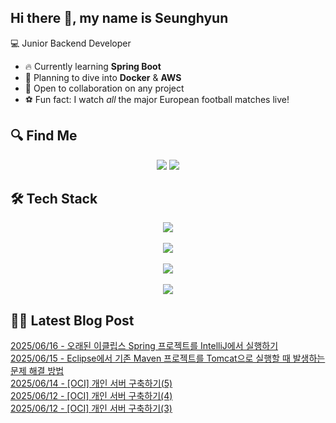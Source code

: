 

## Hi there 👋, my name is Seunghyun

💻 Junior Backend Developer

- 🔥 Currently learning **Spring Boot**
- 🌊 Planning to dive into **Docker** & **AWS**
- 🤝 Open to collaboration on any project
- ⚽ Fun fact: I watch *all* the major European football matches live!

## 🔍 Find Me

<p align="center">
  <a href="https://cojoop.tistory.com"><img src="https://img.shields.io/badge/Tech Blog-000000?style=for-the-badge&logo=tistory&logoColor=white&link=https://winn-dev.tistory.com/"/></a>
  <a href="mailto:tmdgus8779@gmail.com"><img src="https://img.shields.io/badge/Gmail-d14836?style=for-the-badge&logo=Gmail&logoColor=white&link=mailto:tmdgus8779@gmail.com"/></a>
</p>

## 🛠️ Tech Stack

<div align="center">
  <img src="https://go-skill-icons.vercel.app/api/icons?i=html,css,bootstrap,js,jquery" />
</div>
&nbsp;
<div align="center">
  <img src="https://go-skill-icons.vercel.app/api/icons?i=py,java,flask,spring,mysql,oracle" />
</div>
&nbsp;
<div align="center">
  <img src="https://skillicons.dev/icons?i=docker,git,github,ubuntu" />
</div>
&nbsp;
<div align="center">
  <img src="https://go-skill-icons.vercel.app/api/icons?i=dbeaver,eclipse,idea,vscode,vim" />
</div>

## ✍🏻 Latest Blog Post

[2025/06/16 - 오래된 이클립스 Spring 프로젝트를 IntelliJ에서 실행하기](https://cojoop.tistory.com/entry/%EC%98%A4%EB%9E%98%EB%90%9C-%EC%9D%B4%ED%81%B4%EB%A6%BD%EC%8A%A4-Spring-%ED%94%84%EB%A1%9C%EC%A0%9D%ED%8A%B8%EB%A5%BC-IntelliJ%EC%97%90%EC%84%9C-%EC%8B%A4%ED%96%89%ED%95%98%EA%B8%B0) <br/>
[2025/06/15 - Eclipse에서 기존 Maven 프로젝트를 Tomcat으로 실행할 때 발생하는 문제 해결 방법](https://cojoop.tistory.com/entry/Eclipse%EC%97%90%EC%84%9C-%EA%B8%B0%EC%A1%B4-Maven-%ED%94%84%EB%A1%9C%EC%A0%9D%ED%8A%B8%EB%A5%BC-Tomcat%EC%9C%BC%EB%A1%9C-%EC%8B%A4%ED%96%89%ED%95%A0-%EB%95%8C-%EB%B0%9C%EC%83%9D%ED%95%98%EB%8A%94-%EB%AC%B8%EC%A0%9C-%ED%95%B4%EA%B2%B0-%EB%B0%A9%EB%B2%95) <br/>
[2025/06/14 - [OCI] 개인 서버 구축하기(5)](https://cojoop.tistory.com/entry/OCI-%EA%B0%9C%EC%9D%B8-%EC%84%9C%EB%B2%84-%EA%B5%AC%EC%B6%95%ED%95%98%EA%B8%B05) <br/>
[2025/06/12 - [OCI] 개인 서버 구축하기(4)](https://cojoop.tistory.com/entry/OCI-%EA%B0%9C%EC%9D%B8-%EC%84%9C%EB%B2%84-%EA%B5%AC%EC%B6%95%ED%95%98%EA%B8%B04) <br/>
[2025/06/12 - [OCI] 개인 서버 구축하기(3)](https://cojoop.tistory.com/entry/OCI-%EA%B0%9C%EC%9D%B8-%EC%84%9C%EB%B2%84-%EA%B5%AC%EC%B6%95%ED%95%98%EA%B8%B03) <br/>
